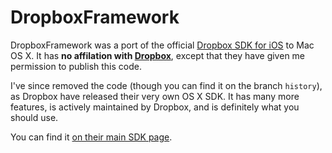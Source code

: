DropboxFramework
================

DropboxFramework was a port of the official [Dropbox SDK for iOS][1] to Mac OS
X. It has **no affilation with [Dropbox][2]**, except that they have given
me permission to publish this code.

I've since removed the code (though you can find it on the branch `history`), as
Dropbox have released their very own OS X SDK. It has many more features, is
actively maintained by Dropbox, and is definitely what you should use.

You can find it [on their main SDK page][3].

[1]: https://www.dropbox.com/developers/start/setup#ios
[2]: https://www.dropbox.com/developers
[3]: https://www.dropbox.com/developers/reference/sdk

